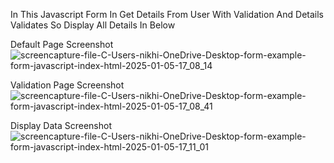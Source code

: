 In This Javascript Form In Get Details From User With Validation And Details Validates So Display All Details In Below

Default Page Screenshot
![screencapture-file-C-Users-nikhi-OneDrive-Desktop-form-example-form-javascript-index-html-2025-01-05-17_08_14](https://github.com/user-attachments/assets/e149e0aa-9fe0-413e-a3e8-d61b711a5d09)


Validation Page Screenshot
![screencapture-file-C-Users-nikhi-OneDrive-Desktop-form-example-form-javascript-index-html-2025-01-05-17_08_41](https://github.com/user-attachments/assets/dbb7c220-fb08-4f38-a7ca-f03826f7146a)


Display Data Screenshot
![screencapture-file-C-Users-nikhi-OneDrive-Desktop-form-example-form-javascript-index-html-2025-01-05-17_11_01](https://github.com/user-attachments/assets/6d367da7-4066-49d6-9f83-b501c83a2e9c)
